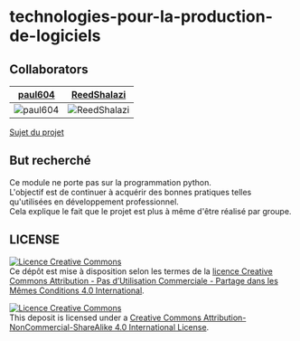 # technologies-pour-la-production-de-logiciels

## Collaborators
[paul604](https://github.com/paul604) | [ReedShalazi](https://github.com/ReedShalazi)
:---:|:---:
![paul604](https://avatars2.githubusercontent.com/paul604?s=50) | ![ReedShalazi](https://avatars2.githubusercontent.com/ReedShalazi?s=50) | ReedShalazi  

[Sujet du projet](https://github.com/sebprunier/installations-sportives-pdl)

## But recherché

Ce module ne porte pas sur la programmation python.  
L'objectif est de continuer à acquérir des bonnes pratiques telles qu'utilisées en développement professionnel.  
Cela explique le fait que le projet est plus à même d'être réalisé par groupe.  

## LICENSE
[![Licence Creative Commons](https://i.creativecommons.org/l/by-nc-sa/4.0/88x31.png)](http://creativecommons.org/licenses/by-nc-sa/4.0/)  
Ce dépôt est mise à disposition selon les termes de la [licence Creative Commons Attribution - Pas d’Utilisation Commerciale - Partage dans les Mêmes Conditions 4.0 International](http://creativecommons.org/licenses/by-nc-sa/4.0/).

[![Licence Creative Commons](https://i.creativecommons.org/l/by-nc-sa/4.0/88x31.png)](http://creativecommons.org/licenses/by-nc-sa/4.0/)  
This deposit is licensed under a [Creative Commons Attribution-NonCommercial-ShareAlike 4.0 International License](http://creativecommons.org/licenses/by-nc-sa/4.0/).

